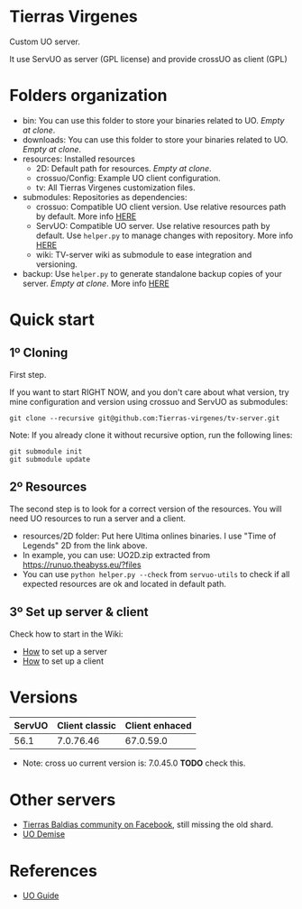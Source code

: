 # Tierras Virgenes

Custom UO server.

It use ServUO as server (GPL license) and provide crossUO as client (GPL) 

# Folders organization

* bin: You can use this folder to store your binaries related to UO. *Empty at clone*.
* downloads: You can use this folder to store your binaries related to UO. *Empty at clone*.
* resources: Installed resources
    * 2D: Default path for resources. *Empty at clone*.
    * crossuo/Config: Example UO client configuration.
    * tv: All Tierras Virgenes customization files.
* submodules: Repositories as dependencies:
    * crossuo: Compatible UO client version. Use relative resources path by default. More info [HERE](**TODO**)
    * ServUO: Compatible UO server. Use relative resources path by default. Use `helper.py` to manage changes with repository. More info [HERE](**TODO**)
    * wiki: TV-server wiki as submodule to ease integration and versioning.
* backup: Use `helper.py` to generate standalone backup copies of your server. *Empty at clone*. More info [HERE](**TODO**)

# Quick start

## 1º Cloning

First step.

If you want to start RIGHT NOW, and you don't care about what version, try mine configuration and version using crossuo and ServUO as submodules:

```
git clone --recursive git@github.com:Tierras-virgenes/tv-server.git
```

Note: If you already clone it without recursive option, run the following lines:

```
git submodule init
git submodule update
```

## 2º Resources

The second step is to look for a correct version of the resources. You will need UO resources to run a server and a client. 

* resources/2D folder: Put here Ultima onlines binaries. I use "Time of Legends" 2D from the link above.
* In example, you can use: UO2D.zip extracted from https://runuo.theabyss.eu/?files
* You can use `python helper.py --check` from `servuo-utils` to check if all expected resources are ok and located in default path.

## 3º Set up server & client

Check how to start in the Wiki:

* [How](https://github.com/Tierras-virgenes/tv-server/wiki/server) to set up a server
* [How](https://github.com/Tierras-virgenes/tv-server/wiki/client) to set up a client

# Versions

| ServUO | Client classic | Client enhaced |
|:------|:-------|:--------|
| 56.1 | 7.0.76.46 | 67.0.59.0 |

* Note: cross uo current version is: 7.0.45.0 **TODO** check this.

# Other servers

* [Tierras Baldias community on Facebook](https://www.facebook.com/TierrasBaldiasUO), still missing the old shard.
* [UO Demise](https://www.uogdemise.com/)

# References

* [UO Guide](http://www.uoguide.com/Main_Page)
